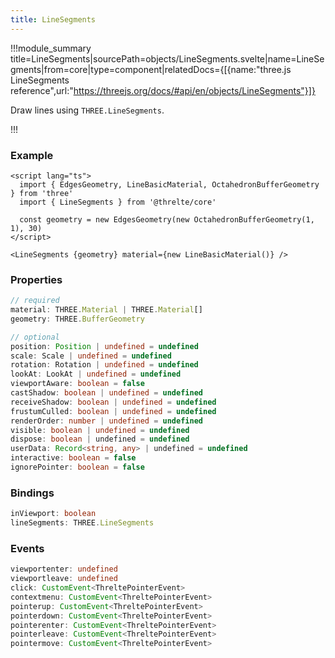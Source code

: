 ```yaml
---
title: LineSegments
---
```


<script lang="ts">
import Wrapper from '$examples/line-segments/Wrapper.svelte'
</script>

!!!module_summary title=LineSegments|sourcePath=objects/LineSegments.svelte|name=LineSegments|from=core|type=component|relatedDocs={[{name:"three.js LineSegments reference",url:"https://threejs.org/docs/#api/en/objects/LineSegments"}]}

Draw lines using `THREE.LineSegments`.

<ExampleWrapper playgroundHref="/line-segments">
  <Wrapper />
</ExampleWrapper>

!!!

### Example

```svelte
<script lang="ts">
  import { EdgesGeometry, LineBasicMaterial, OctahedronBufferGeometry } from 'three'
  import { LineSegments } from '@threlte/core'

  const geometry = new EdgesGeometry(new OctahedronBufferGeometry(1, 1), 30)
</script>

<LineSegments {geometry} material={new LineBasicMaterial()} />
```

### Properties

```ts
// required
material: THREE.Material | THREE.Material[]
geometry: THREE.BufferGeometry

// optional
position: Position | undefined = undefined
scale: Scale | undefined = undefined
rotation: Rotation | undefined = undefined
lookAt: LookAt | undefined = undefined
viewportAware: boolean = false
castShadow: boolean | undefined = undefined
receiveShadow: boolean | undefined = undefined
frustumCulled: boolean | undefined = undefined
renderOrder: number | undefined = undefined
visible: boolean | undefined = undefined
dispose: boolean | undefined = undefined
userData: Record<string, any> | undefined = undefined
interactive: boolean = false
ignorePointer: boolean = false
```

### Bindings

```ts
inViewport: boolean
lineSegments: THREE.LineSegments
```

### Events

```ts
viewportenter: undefined
viewportleave: undefined
click: CustomEvent<ThreltePointerEvent>
contextmenu: CustomEvent<ThreltePointerEvent>
pointerup: CustomEvent<ThreltePointerEvent>
pointerdown: CustomEvent<ThreltePointerEvent>
pointerenter: CustomEvent<ThreltePointerEvent>
pointerleave: CustomEvent<ThreltePointerEvent>
pointermove: CustomEvent<ThreltePointerEvent>
```
